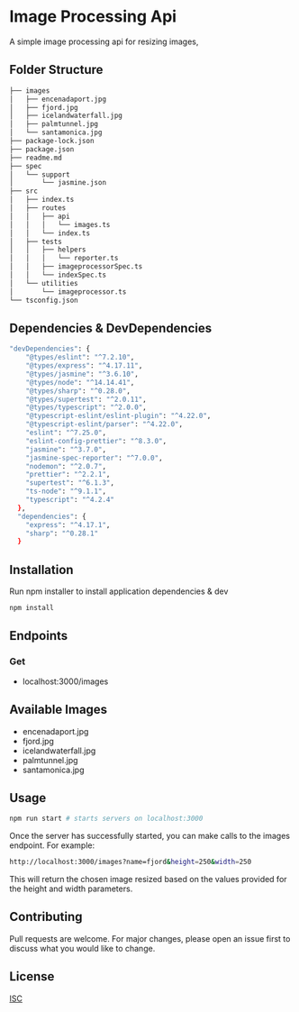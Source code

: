 
# Image Processing Api

A simple image processing api for resizing images,

## Folder Structure

```bash
├── images
│   ├── encenadaport.jpg
│   ├── fjord.jpg
│   ├── icelandwaterfall.jpg
│   ├── palmtunnel.jpg
│   └── santamonica.jpg
├── package-lock.json
├── package.json
├── readme.md
├── spec
│   └── support
│       └── jasmine.json
├── src
│   ├── index.ts
│   ├── routes
│   │   ├── api
│   │   │   └── images.ts
│   │   └── index.ts
│   ├── tests
│   │   ├── helpers
│   │   │   └── reporter.ts
│   │   ├── imageprocessorSpec.ts
│   │   └── indexSpec.ts
│   └── utilities
│       └── imageprocessor.ts
└── tsconfig.json
```

## Dependencies & DevDependencies

```bash
"devDependencies": {
    "@types/eslint": "^7.2.10",
    "@types/express": "^4.17.11",
    "@types/jasmine": "^3.6.10",
    "@types/node": "^14.14.41",
    "@types/sharp": "^0.28.0",
    "@types/supertest": "^2.0.11",
    "@types/typescript": "^2.0.0",
    "@typescript-eslint/eslint-plugin": "^4.22.0",
    "@typescript-eslint/parser": "^4.22.0",
    "eslint": "^7.25.0",
    "eslint-config-prettier": "^8.3.0",
    "jasmine": "^3.7.0",
    "jasmine-spec-reporter": "^7.0.0",
    "nodemon": "^2.0.7",
    "prettier": "^2.2.1",
    "supertest": "^6.1.3",
    "ts-node": "^9.1.1",
    "typescript": "^4.2.4"
  },
  "dependencies": {
    "express": "^4.17.1",
    "sharp": "^0.28.1"
  }
```

## Installation

Run npm installer to install application dependencies & dev

```bash
npm install
```

## Endpoints

### Get 
* localhost:3000/images

## Available Images
* encenadaport.jpg
* fjord.jpg
* icelandwaterfall.jpg
* palmtunnel.jpg
* santamonica.jpg

## Usage

```bash
npm run start # starts servers on localhost:3000
```
Once the server has successfully started, you can make calls to the images endpoint. For example:

```bash
http://localhost:3000/images?name=fjord&height=250&width=250
```

This will return the chosen image resized based on the values provided for the height and width parameters.


## Contributing
Pull requests are welcome. For major changes, please open an issue first to discuss what you would like to change.


## License
[ISC](https://opensource.org/licenses/ISC)
